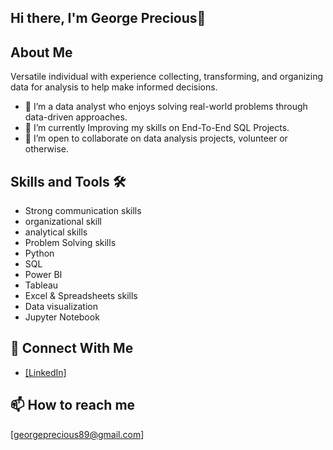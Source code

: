 ## Hi there, I'm George Precious👋

## About Me 

Versatile individual with experience collecting, transforming, and organizing data for analysis to help make
informed decisions. 
- 👀 I’m a data analyst who enjoys solving real-world problems through data-driven approaches.
- 🌱 I’m currently Improving my skills on End-To-End SQL Projects.
- 👯 I’m open to collaborate on data analysis projects, volunteer or otherwise.
  
## Skills and Tools 🛠️
- Strong communication skills
- organizational skill
- analytical skills
- Problem Solving skills
- Python
- SQL
- Power BI
- Tableau
- Excel & Spreadsheets skills
- Data visualization
- Jupyter Notebook

  
## 💬 Connect With Me
- [[LinkedIn]](https://www.linkedin.com/in/george-precious/)

## 📫 How to reach me 

  [georgeprecious89@gmail.com]

